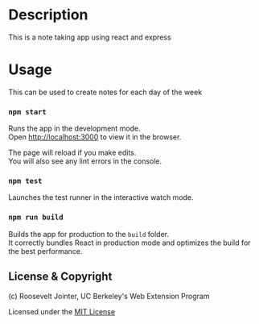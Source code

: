 # Description

This is a note taking app using react and express

# Usage

This can be used to create notes for each day of the week

### `npm start`

Runs the app in the development mode.\
Open [http://localhost:3000](http://localhost:3000) to view it in the browser.

The page will reload if you make edits.\
You will also see any lint errors in the console.

### `npm test`

Launches the test runner in the interactive watch mode.

### `npm run build`

Builds the app for production to the `build` folder.\
It correctly bundles React in production mode and optimizes the build for the best performance.

## License & Copyright

(c) Roosevelt Jointer, UC Berkeley's Web Extension Program

Licensed under the [MIT License](LICENSE)


